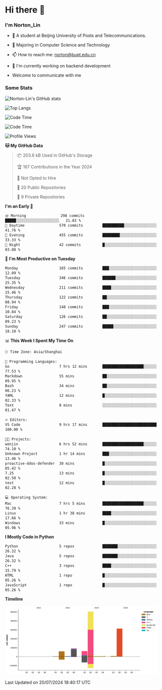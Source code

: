 
# Hi there 👋

### I'm Norton_Lin
- 🏫 A student at Beijing University of Posts and Telecommunications.
- 🌱 Majoring in Computer Science and Technology
- 📫 How to reach me: norton@bupt.edu.cn
- 🌱 I'm currently working on backend development

- Welcome to communicate with me

### Some Stats
![Norton-Lin's GitHub stats](https://github-readme-stats.vercel.app/api?username=Norton-Lin&count_private=true&show_icons=true&theme=radical)

![Top Langs](https://github-readme-stats.vercel.app/api/top-langs/?username=Norton-Lin&langs_count=10&layout=compact)

![Code Time](https://github-readme-stats.vercel.app/api/wakatime?username=Norton_Lin)

<!--START_SECTION:waka-->
![Code Time](http://img.shields.io/badge/Code%20Time-740%20hrs%2054%20mins-blue)

![Profile Views](http://img.shields.io/badge/Profile%20Views-6-blue)

**🐱 My GitHub Data** 

> 📦 203.6 kB Used in GitHub's Storage 
 > 
> 🏆 167 Contributions in the Year 2024
 > 
> 🚫 Not Opted to Hire
 > 
> 📜 20 Public Repositories 
 > 
> 🔑 9 Private Repositories 
 > 
**I'm an Early 🐤** 

```text
🌞 Morning                298 commits         █████░░░░░░░░░░░░░░░░░░░░   21.83 % 
🌆 Daytime                570 commits         ██████████░░░░░░░░░░░░░░░   41.76 % 
🌃 Evening                455 commits         ████████░░░░░░░░░░░░░░░░░   33.33 % 
🌙 Night                  42 commits          █░░░░░░░░░░░░░░░░░░░░░░░░   03.08 % 
```
📅 **I'm Most Productive on Tuesday** 

```text
Monday                   165 commits         ███░░░░░░░░░░░░░░░░░░░░░░   12.09 % 
Tuesday                  346 commits         ██████░░░░░░░░░░░░░░░░░░░   25.35 % 
Wednesday                211 commits         ████░░░░░░░░░░░░░░░░░░░░░   15.46 % 
Thursday                 122 commits         ██░░░░░░░░░░░░░░░░░░░░░░░   08.94 % 
Friday                   148 commits         ███░░░░░░░░░░░░░░░░░░░░░░   10.84 % 
Saturday                 126 commits         ██░░░░░░░░░░░░░░░░░░░░░░░   09.23 % 
Sunday                   247 commits         █████░░░░░░░░░░░░░░░░░░░░   18.10 % 
```


📊 **This Week I Spent My Time On** 

```text
🕑︎ Time Zone: Asia/Shanghai

💬 Programming Languages: 
Go                       7 hrs 12 mins       ███████████████████░░░░░░   77.53 % 
Markdown                 55 mins             ██░░░░░░░░░░░░░░░░░░░░░░░   09.95 % 
Bash                     34 mins             ██░░░░░░░░░░░░░░░░░░░░░░░   06.23 % 
YAML                     12 mins             █░░░░░░░░░░░░░░░░░░░░░░░░   02.33 % 
Text                     8 mins              ░░░░░░░░░░░░░░░░░░░░░░░░░   01.47 % 

🔥 Editors: 
VS Code                  9 hrs 17 mins       █████████████████████████   100.00 % 

🐱‍💻 Projects: 
wenjin                   6 hrs 52 mins       ███████████████████░░░░░░   74.10 % 
Unknown Project          1 hr 14 mins        ███░░░░░░░░░░░░░░░░░░░░░░   13.46 % 
proactive-ddos-defender  30 mins             █░░░░░░░░░░░░░░░░░░░░░░░░   05.42 % 
7.25                     13 mins             █░░░░░░░░░░░░░░░░░░░░░░░░   02.50 % 
test                     12 mins             █░░░░░░░░░░░░░░░░░░░░░░░░   02.28 % 

💻 Operating System: 
Mac                      7 hrs 5 mins        ███████████████████░░░░░░   76.39 % 
Linux                    1 hr 38 mins        ████░░░░░░░░░░░░░░░░░░░░░   17.66 % 
Windows                  33 mins             █░░░░░░░░░░░░░░░░░░░░░░░░   05.96 % 
```

**I Mostly Code in Python** 

```text
Python                   5 repos             ███████░░░░░░░░░░░░░░░░░░   26.32 % 
Java                     5 repos             ███████░░░░░░░░░░░░░░░░░░   26.32 % 
C++                      3 repos             ████░░░░░░░░░░░░░░░░░░░░░   15.79 % 
HTML                     1 repo              █░░░░░░░░░░░░░░░░░░░░░░░░   05.26 % 
JavaScript               1 repo              █░░░░░░░░░░░░░░░░░░░░░░░░   05.26 % 
```



**Timeline**

![Lines of Code chart](https://raw.githubusercontent.com/Norton-Lin/Norton-Lin/main/assets/bar_graph.png)


 Last Updated on 20/07/2024 18:40:17 UTC
<!--END_SECTION:waka-->
